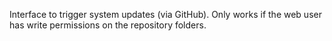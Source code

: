 Interface to trigger system updates (via GitHub). Only works if the web user has write permissions on the repository folders.